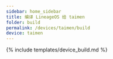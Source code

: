 ```yaml
---
sidebar: home_sidebar
title: 编译 LineageOS 给 taimen
folder: build
permalink: /devices/taimen/build
device: taimen
---
```

{% include templates/device_build.md %}
